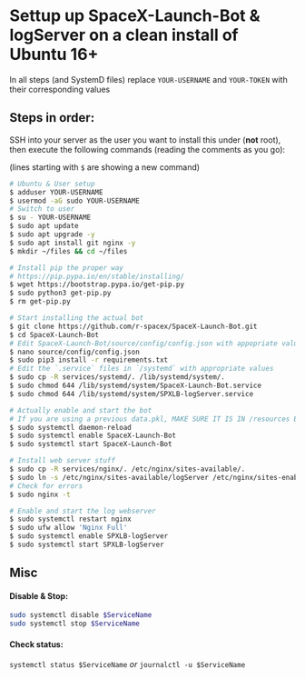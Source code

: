 # Settup up SpaceX-Launch-Bot & logServer on a clean install of Ubuntu 16+

In all steps (and SystemD files) replace `YOUR-USERNAME` and `YOUR-TOKEN` with their corresponding values

## Steps in order:

SSH into your server as the user you want to install this under (**not** root), then execute the following commands (reading the comments as you go):

(lines starting with `$` are showing a new command)

```bash
# Ubuntu & User setup
$ adduser YOUR-USERNAME
$ usermod -aG sudo YOUR-USERNAME
# Switch to user
$ su - YOUR-USERNAME
$ sudo apt update
$ sudo apt upgrade -y
$ sudo apt install git nginx -y
$ mkdir ~/files && cd ~/files

# Install pip the proper way
# https://pip.pypa.io/en/stable/installing/
$ wget https://bootstrap.pypa.io/get-pip.py
$ sudo python3 get-pip.py
$ rm get-pip.py

# Start installing the actual bot
$ git clone https://github.com/r-spacex/SpaceX-Launch-Bot.git
$ cd SpaceX-Launch-Bot
# Edit SpaceX-Launch-Bot/source/config/config.json with appopriate values
$ nano source/config/config.json
$ sudo pip3 install -r requirements.txt
# Edit the `.service` files in `/systemd` with appropriate values 
$ sudo cp -R services/systemd/. /lib/systemd/system/.
$ sudo chmod 644 /lib/systemd/system/SpaceX-Launch-Bot.service
$ sudo chmod 644 /lib/systemd/system/SPXLB-logServer.service

# Actually enable and start the bot
# If you are using a previous data.pkl, MAKE SURE IT IS IN /resources BEFORE STARTING
$ sudo systemctl daemon-reload
$ sudo systemctl enable SpaceX-Launch-Bot
$ sudo systemctl start SpaceX-Launch-Bot

# Install web server stuff
$ sudo cp -R services/nginx/. /etc/nginx/sites-available/.
$ sudo ln -s /etc/nginx/sites-available/logServer /etc/nginx/sites-enabled
# Check for errors
$ sudo nginx -t

# Enable and start the log webserver
$ sudo systemctl restart nginx
$ sudo ufw allow 'Nginx Full'
$ sudo systemctl enable SPXLB-logServer
$ sudo systemctl start SPXLB-logServer
```

## Misc

#### Disable & Stop:

```bash
sudo systemctl disable $ServiceName
sudo systemctl stop $ServiceName
```

#### Check status:

`systemctl status $ServiceName` *or* `journalctl -u $ServiceName`
